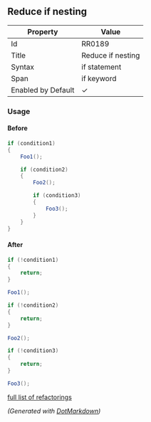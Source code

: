 ## Reduce if nesting

| Property           | Value             |
| ------------------ | ----------------- |
| Id                 | RR0189            |
| Title              | Reduce if nesting |
| Syntax             | if statement      |
| Span               | if keyword        |
| Enabled by Default | &#x2713;          |

### Usage

#### Before

```csharp
if (condition1)
{
    Foo1();

    if (condition2)
    {
        Foo2();

        if (condition3)
        {
            Foo3();
        }
    }
}
```

#### After

```csharp
if (!condition1)
{
    return;
}

Foo1();

if (!condition2)
{
    return;
}

Foo2();

if (!condition3)
{
    return;
}

Foo3();
```

[full list of refactorings](Refactorings.md)

*\(Generated with [DotMarkdown](http://github.com/JosefPihrt/DotMarkdown)\)*